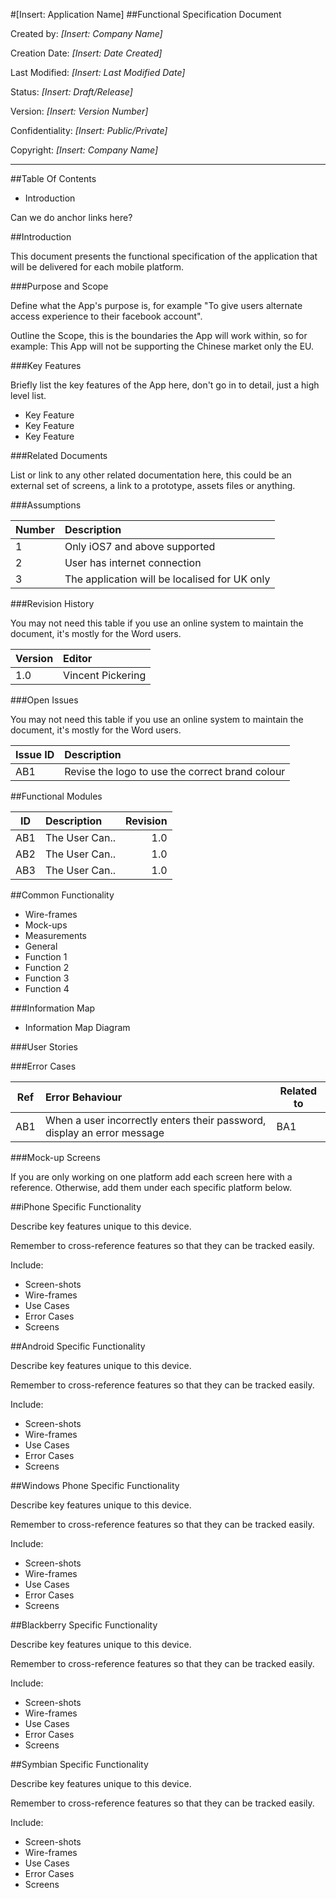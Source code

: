 #[Insert: Application Name]
##Functional Specification Document

Created by: *[Insert: Company Name]*

Creation Date: *[Insert: Date Created]*

Last Modified: *[Insert: Last Modified Date]*

Status: *[Insert: Draft/Release]*

Version: *[Insert: Version Number]*

Confidentiality: *[Insert: Public/Private]*

Copyright: *[Insert: Company Name]*

---

##Table Of Contents

-  Introduction

Can we do anchor links here?


##Introduction

This document presents the functional specification of the application that will be delivered for each mobile platform.

###Purpose and Scope

Define what the App's purpose is, for example "To give users alternate access experience to their facebook account".

Outline the Scope, this is the boundaries the App will work within, so for example: This App will not be supporting the Chinese market only the EU.

###Key Features

Briefly list the key features of the App here, don't go in to detail, just a high level list.

-  Key Feature 
-  Key Feature 
-  Key Feature 

###Related Documents

List or link to any other related documentation here, this could be an external set of screens, a link to a prototype, assets files or anything.

###Assumptions

| Number | Description                                          |
| -------|:-----------------------------------------------------|
| 1      | Only iOS7 and above supported                        |
| 2      | User has internet connection                         |
| 3      | The application will be localised for UK only        |


###Revision History

You may not need this table if you use an online system to maintain the document, it's mostly for the Word users.

| Version  | Editor                                               |
| ---------|:-----------------------------------------------------|
| 1.0      | Vincent Pickering                                    |


###Open Issues

You may not need this table if you use an online system to maintain the document, it's mostly for the Word users.

| Issue ID  | Description                                          |
| ----------|:-----------------------------------------------------|
| AB1       | Revise the logo to use the correct brand colour      |

##Functional Modules

| ID     | Description                                 | Revision  |
| -------|:--------------------------------------------| ---------:|
| AB1    | The User Can..                              | 1.0       |
| AB2    | The User Can..                              | 1.0       |
| AB3    | The User Can..                              | 1.0       |


##Common Functionality

-  Wire-frames
-  Mock-ups
-  Measurements
-  General
-  Function 1
-  Function 2
-  Function 3
-  Function 4

###Information Map

- Information Map Diagram

###User Stories

###Error Cases

| Ref       | Error Behaviour                                      | Related to |
| ----------|:-----------------------------------------------------| -----------|
| AB1       | When a user incorrectly enters their password, display an error message     | BA1        |

###Mock-up Screens

If you are only working on one platform add each screen here with a reference. Otherwise, add them under each specific platform below.

##iPhone Specific Functionality

Describe key features unique to this device.

Remember to cross-reference features so that they can be tracked easily.

Include:

-  Screen-shots 
-  Wire-frames
-  Use Cases
-  Error Cases 
-  Screens

##Android Specific Functionality

Describe key features unique to this device.

Remember to cross-reference features so that they can be tracked easily.

Include:

-  Screen-shots 
-  Wire-frames
-  Use Cases
-  Error Cases 
-  Screens

##Windows Phone Specific Functionality

Describe key features unique to this device.

Remember to cross-reference features so that they can be tracked easily.

Include:

-  Screen-shots 
-  Wire-frames
-  Use Cases
-  Error Cases 
-  Screens

##Blackberry Specific Functionality

Describe key features unique to this device.

Remember to cross-reference features so that they can be tracked easily.

Include:

-  Screen-shots 
-  Wire-frames
-  Use Cases
-  Error Cases 
-  Screens

##Symbian Specific Functionality

Describe key features unique to this device.

Remember to cross-reference features so that they can be tracked easily.

Include:

-  Screen-shots 
-  Wire-frames
-  Use Cases
-  Error Cases 
-  Screens
